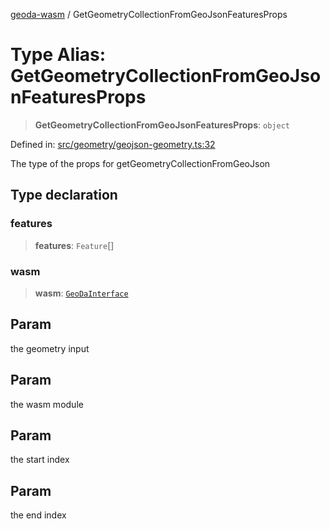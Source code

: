 [geoda-wasm](../globals.md) / GetGeometryCollectionFromGeoJsonFeaturesProps

# Type Alias: GetGeometryCollectionFromGeoJsonFeaturesProps

> **GetGeometryCollectionFromGeoJsonFeaturesProps**: `object`

Defined in: [src/geometry/geojson-geometry.ts:32](https://github.com/GeoDaCenter/geoda-lib/blob/92ce80b2e81e5a6276ad0890a9a8fe638734b201/src/js/src/geometry/geojson-geometry.ts#L32)

The type of the props for getGeometryCollectionFromGeoJson

## Type declaration

### features

> **features**: `Feature`[]

### wasm

> **wasm**: [`GeoDaInterface`](../interfaces/GeoDaInterface.md)

## Param

the geometry input

## Param

the wasm module

## Param

the start index

## Param

the end index
